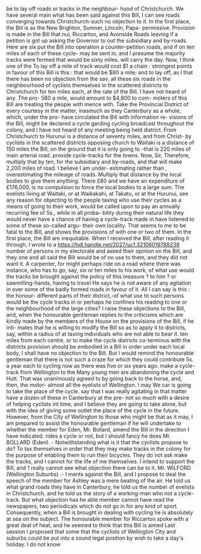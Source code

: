 be to lay off roads or tracks in the neighbour- hood of Christchurch. We have several main what has been said against this Bill, I can see roads converging towards Christchurch-such no objection to it. In the first place, the Bill is as the New Brighton, Sumner, Lincoln, Papa- permissive. Provision is made in the Bill that nui, Riccarton, and Avonside Roads leaving if a petition is got up asking the Governor to out the subsidiary and by-roads. Here are six put the Bill into operation a counter-petition roads, and if on ten miles of each of these cycle- may be sent in, and I presume the majority tracks were formed that would be sixty miles. will carry the day. Now, I think one of the To lay off a mile of track would cost $1 a chain : strongest points in favour of this Bill is this : that would be $80 a mile; and to lay off, as I that there has been no objection from the sav, all these six roads in the neighbourhood of cyclists themselves in the scattered districts to Christchurch for ten miles each, at the rate of the Bill. I have not heard of any. The pro- 580 a mile, would amount to $4,800 to com- moters of this Bill are treating the people with mence with. Take the Provincial District of every courtesy in the matter, inasmuch as they Canterbury as a whole, which, under the pro- have circulated the Bill with information re- visions of the Bill, might be declared a cycle garding cycling broadcast throughout the colony, and I have not heard of any meeting being held district. From Christchurch to Hurunui is a distance of seventy miles, and from Christ- by cyclists in the scattered districts opposing church to Waitaki is a distance of 150 miles the Bill, on the ground that it is only going to -that is 220 miles of main arterial road. provide cycle-tracks for the towns. Now, Sir, Therefore, multiply that by ten, for the subsidiary and by-roads, and that will make 2,200 miles of road. I believe I am under- estimating rather than , overestimating the mileage of roads. Multiply that distance by the local bodies to give them anything. There £80 and we have an expenditure of £176,000, is no compulsion to force the local bodies to a large sum. The evelists living at Waitaki, or at Waikakahi, at Takatu, or at the Hurunui, see any reason for objecting to the people taxing who use their cycles as a means of going to their work, would be called upon to pay an annually recurring fee of 5s., while in all proba- bility during their natural life they would never have a chance of having a cycle-track made in have listened to some of these so-called argu- their own locality. That seems to me to be fatal to the Bill, and shows the provisions of with one or two of them. In the first place, the Bill are inequitable. When I received the Bill, after reading it through, I wrote to a https://hdl.handle.net/2027/uc1.32106019788238 number of persons in my electorate and asked their opinion on the Bill, and they one and all said the Bill would be of no use to them, and they did not want it. A carpenter, for might perhaps ride on a road where there was instance, who has to go, say, six or ten miles to his work, of what use would the tracks be brought against the policy of this measure ? to him ? or sawmilling-hands, having to travel He says he is not aware of any agitation in over some of the badly formed roads in favour of it. All I can say is this : the honour- different parts of their district,-of what use to such persons would be the cycle tracks in or perhaps he confines his reading to one or the neighbourhood of the large cities? I raise these objections to the Bill, and, when the honourable gentleman replies to the criticisms which are kindly made by the members of the House on the provisions of the Bill, if he inti- mates that he is willing to modify the Bill so as to apply it to districts, say, within a radius of at taxing individuals who are not able to bear it. ten miles from each centre, or to make the cycle districts co-terminus with the districts provision should be embodied in a Bill in order under each local body, I shall have no objection to the Bill. But I would remind the honourable gentleman that there is not such a craze for which they could contribute 5s. a year each to cycling now as there was five or six years ago. make a cycle-track from Wellington to the Many young men are abandoning the cycle and Hutt. That was unanimously agreed to by going back to the horse, and, then, the motor- almost all the eyelists of Wellington. I may We car is going to take the place of the cycle. say that I was really agitating in that matter have a dozen of these in Canterbury at the pre- not so much with a desire of helping cyclists int time, and I believe they are going to take alone, but with the idea of giving some outlet the place of the cycle in the future. However, from the City of Wellington to those who might be that as it may, I am prepared to assist the honourable gentleman if he will undertake to whether the member for Eden, Mr. Bollard, amend the Bill in the direction I have indicated. rides a cycle or not, but I should fancy he does Mr. BOLLARD (Eden). - Notwithstanding what is it that the cyclists propose to do? To tax themselves in order that they may make tracks in the colony for the purpose of enabling them to run their bicycles. They do not ask make the tracks, and I cannot for the life of me themselves. I intend to support the Bill, and 1 really cannot see what objection there can be to it. Mr. WILFORD (Wellington Suburbs) .- I ments against the Bill, and I propose to deal the speech of the member for Ashley was a mere beating of the air. He told us what grand roads they have in Canterbury, he told us the number of evelists in Christchurch, and he told us the story of a working-man who not a cycle-track. But what objection has he able member cannot have read the newspapers, two periodicals which do not go in for any kind of sport. Consequently, when a Bill is brought in dealing with cycling he is absolutely at sea on the subject. The honourable member for Riccarton spoke with a great deal of heat, and he seemed to think that this Bill is aimed Last session I proposed that some that the cyclists of Wellington City and suburbs could be put into a sound legal position by wish to take a day's holiday. I do not know 